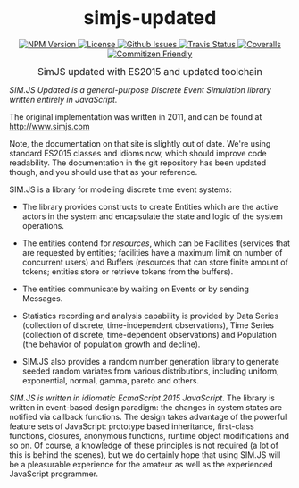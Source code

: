 <big><h1 align="center">simjs-updated</h1></big>

<p align="center">
  <a href="https://npmjs.org/package/simjs-updated">
    <img src="https://img.shields.io/npm/v/simjs.svg" alt="NPM Version">
  </a>

  <a href="https://opensource.org/licenses/LGPL-3.0">
    <img src="https://img.shields.io/npm/l/simjs.svg" alt="License">
  </a>

  <a href="https://github.com/btelles/simjs-updated/issues">
    <img src="https://img.shields.io/github/issues/btelles/simjs-updated.svg" alt="Github Issues">
  </a>


  <a href="https://travis-ci.org/btelles/simjs-updated">
    <img src="https://img.shields.io/travis/btelles/simjs-updated.svg" alt="Travis Status">
  </a>



  <a href="https://coveralls.io/github/btelles/simjs-updated">
    <img src="https://coveralls.io/repos/github/btelles/simjs-updated/badge.svg?branch=2.0.1" alt="Coveralls">
  </a>



  <a href="http://commitizen.github.io/cz-cli/">
    <img src="https://img.shields.io/badge/commitizen-friendly-brightgreen.svg" alt="Commitizen Friendly">
  </a>

</p>

<p align="center"><big>
SimJS updated with ES2015 and updated toolchain
</big></p>



*SIM.JS Updated is a general-purpose Discrete Event Simulation library written entirely in JavaScript.*

The original implementation was written in 2011, and can be found at http://www.simjs.com

Note, the documentation on that site is slightly out of date. We're using standard ES2015
classes and idioms now, which should improve code readability. The documentation in the git
repository has been updated though, and you should use that as your reference.

SIM.JS is a library for modeling discrete time event systems:

  * The library provides constructs to create Entities which are the active
  actors in the system and encapsulate the state and logic of the system
  operations.

  * The entities contend for *resources*, which can be Facilities (services
  that are requested by entities; facilities have a maximum limit on number
  of concurrent users) and Buffers (resources that can store finite amount
  of tokens; entities store or retrieve tokens from the buffers).

  * The entities communicate by waiting on Events or by sending Messages.

  * Statistics recording and analysis capability is provided by Data Series
  (collection of discrete, time-independent observations), Time Series
  (collection of discrete, time-dependent observations) and Population
  (the behavior of population growth and decline).

  * SIM.JS also provides a random number generation library to generate seeded
  random variates from various distributions, including uniform, exponential,
  normal, gamma, pareto and others.

*SIM.JS is written in _idiomatic_  EcmaScript 2015 JavaScript*. The library is
written in event-based design paradigm: the changes in system states are notified
via callback functions. The design takes advantage of the powerful feature sets
of JavaScript: prototype based inheritance, first-class functions, closures,
anonymous functions, runtime object modifications and so on. Of course, a
knowledge of these principles is not required (a lot of this is behind the scenes),
but we do certainly hope that using SIM.JS will be a pleasurable experience for
the amateur as well as the experienced JavaScript programmer.